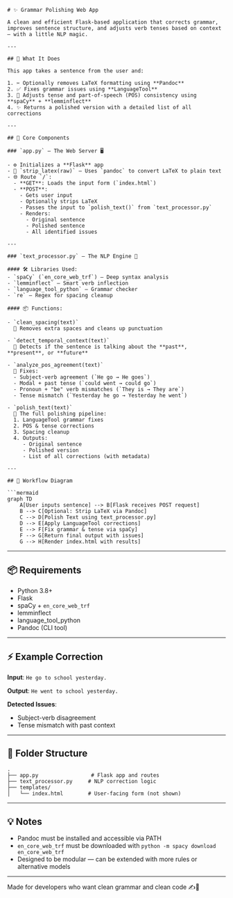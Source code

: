 ````
# ✨ Grammar Polishing Web App

A clean and efficient Flask-based application that corrects grammar, improves sentence structure, and adjusts verb tenses based on context — with a little NLP magic.

---

## 🧠 What It Does

This app takes a sentence from the user and:

1. ✂️ Optionally removes LaTeX formatting using **Pandoc**
2. ✅ Fixes grammar issues using **LanguageTool**
3. 🔁 Adjusts tense and part-of-speech (POS) consistency using **spaCy** + **lemminflect**
4. ✨ Returns a polished version with a detailed list of all corrections

---

## 🧩 Core Components

### `app.py` – The Web Server 🖥️

- ⚙️ Initializes a **Flask** app
- 🧽 `strip_latex(raw)` – Uses `pandoc` to convert LaTeX to plain text
- 🌐 Route `/`:
  - **GET**: Loads the input form (`index.html`)
  - **POST**: 
    - Gets user input
    - Optionally strips LaTeX
    - Passes the input to `polish_text()` from `text_processor.py`
    - Renders:
      - Original sentence  
      - Polished sentence  
      - All identified issues  

---

### `text_processor.py` – The NLP Engine 🔬

#### 🛠️ Libraries Used:
- `spaCy` (`en_core_web_trf`) – Deep syntax analysis
- `lemminflect` – Smart verb inflection
- `language_tool_python` – Grammar checker
- `re` – Regex for spacing cleanup

#### 📦 Functions:

- `clean_spacing(text)`  
  🔹 Removes extra spaces and cleans up punctuation

- `detect_temporal_context(text)`  
  🔹 Detects if the sentence is talking about the **past**, **present**, or **future**

- `analyze_pos_agreement(text)`  
  🔹 Fixes:
  - Subject-verb agreement (`He go → He goes`)
  - Modal + past tense (`could went → could go`)
  - Pronoun + "be" verb mismatches (`They is → They are`)
  - Tense mismatch (`Yesterday he go → Yesterday he went`)

- `polish_text(text)`  
  🧪 The full polishing pipeline:
  1. LanguageTool grammar fixes  
  2. POS & tense corrections  
  3. Spacing cleanup  
  4. Outputs:  
     - Original sentence  
     - Polished version  
     - List of all corrections (with metadata)

---

## 🔄 Workflow Diagram

```mermaid
graph TD
    A[User inputs sentence] --> B[Flask receives POST request]
    B --> C[Optional: Strip LaTeX via Pandoc]
    C --> D[Polish Text using text_processor.py]
    D --> E[Apply LanguageTool corrections]
    E --> F[Fix grammar & tense via spaCy]
    F --> G[Return final output with issues]
    G --> H[Render index.html with results]
````

---

## 📦 Requirements

* Python 3.8+
* Flask
* spaCy + `en_core_web_trf`
* lemminflect
* language\_tool\_python
* Pandoc (CLI tool)

---

## ⚡ Example Correction

**Input**:
`He go to school yesterday.`

**Output**:
`He went to school yesterday.`

**Detected Issues**:

* Subject-verb disagreement
* Tense mismatch with past context

---

## 📁 Folder Structure

```
.
├── app.py                 # Flask app and routes
├── text_processor.py     # NLP correction logic
├── templates/
│   └── index.html        # User-facing form (not shown)
```

---

## 💡 Notes

* Pandoc must be installed and accessible via PATH
* `en_core_web_trf` must be downloaded with `python -m spacy download en_core_web_trf`
* Designed to be modular — can be extended with more rules or alternative models

---

Made for developers who want clean grammar and clean code ✍️🧼

```
```
